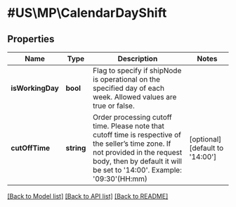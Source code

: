 # #US\MP\CalendarDayShift

## Properties

Name | Type | Description | Notes
------------ | ------------- | ------------- | -------------
**isWorkingDay** | **bool** | Flag to specify if shipNode is operational on the specified day of each week. Allowed values are true or false. |
**cutOffTime** | **string** | Order processing cutoff time. Please note that cutoff time is respective of the seller’s time zone. If not provided in the request body, then by default it will be set to '14:00'. Example: '09:30'(HH:mm) | [optional] [default to '14:00']


[[Back to Model list]](../) [[Back to API list]](../../Api/US/MP) [[Back to README]](../../README.md)
